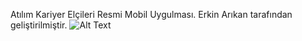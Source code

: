 Atılım Kariyer Elçileri Resmi Mobil Uygulması.  Erkin Arıkan tarafından geliştirilmiştir.
![Alt Text](https://giphy.com/gifs/rL2QQRZtbMWWgi9hCR)
